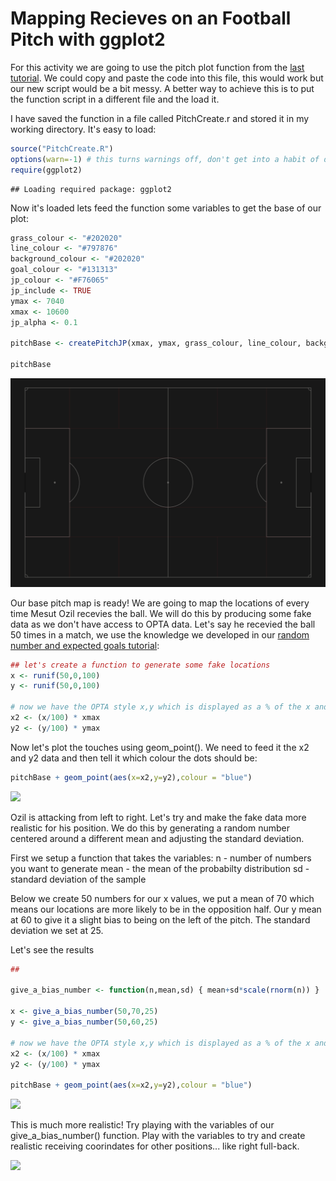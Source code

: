 Mapping Recieves on an Football Pitch with ggplot2
================

For this activity we are going to use the pitch plot function from the [last tutorial](https://github.com/FCrSTATS/Visualisations/blob/master/3.CreateAPitch.md). We could copy and paste the code into this file, this would work but our new script would be a bit messy. A better way to achieve this is to put the function script in a different file and the load it.

I have saved the function in a file called PitchCreate.r and stored it in my working directory. It's easy to load:

``` r
source("PitchCreate.R")
options(warn=-1) # this turns warnings off, don't get into a habit of doing this
require(ggplot2)
```

    ## Loading required package: ggplot2

Now it's loaded lets feed the function some variables to get the base of our plot:

``` r
grass_colour <- "#202020"
line_colour <- "#797876"
background_colour <- "#202020"
goal_colour <- "#131313"
jp_colour <- "#F76065"
jp_include <- TRUE
ymax <- 7040
xmax <- 10600
jp_alpha <- 0.1

pitchBase <- createPitchJP(xmax, ymax, grass_colour, line_colour, background_colour, goal_colour, jp_colour, jp_include, jp_alpha)

pitchBase
```

![](https://github.com/FCrSTATS/Visualisations/blob/master/Images/Unknown.png)

Our base pitch map is ready! We are going to map the locations of every time Mesut Ozil recevies the ball. We will do this by producing some fake data as we don't have access to OPTA data. Let's say he recevied the ball 50 times in a match, we use the knowledge we developed in our [random number and expected goals tutorial](https://github.com/FCrSTATS/R_basics/blob/master/9.RandomExpectedGoals.md):

``` r
## let's create a function to generate some fake locations 
x <- runif(50,0,100)
y <- runif(50,0,100)

# now we have the OPTA style x,y which is displayed as a % of the x and a % of the y of a pitch. But we want to convert these to use on our pitch.
x2 <- (x/100) * xmax
y2 <- (y/100) * ymax
```

Now let's plot the touches using geom\_point(). We need to feed it the x2 and y2 data and then tell it which colour the dots should be:

``` r
pitchBase + geom_point(aes(x=x2,y=y2),colour = "blue")
```

![](https://github.com/FCrSTATS/Visualisations/blob/master/Images/Unknown1.png)

Ozil is attacking from left to right. Let's try and make the fake data more realistic for his position. We do this by generating a random number centered around a different mean and adjusting the standard deviation.

First we setup a function that takes the variables: n - number of numbers you want to generate mean - the mean of the probabilty distribution sd - standard deviation of the sample

Below we create 50 numbers for our x values, we put a mean of 70 which means our locations are more likely to be in the opposition half. Our y mean at 60 to give it a slight bias to being on the left of the pitch. The standard deviation we set at 25.

Let's see the results

``` r
## 

give_a_bias_number <- function(n,mean,sd) { mean+sd*scale(rnorm(n)) }

x <- give_a_bias_number(50,70,25)
y <- give_a_bias_number(50,60,25)

# now we have the OPTA style x,y which is displayed as a % of the x and a % of the y of a pitch. But we want to convert these to use on our pitch.
x2 <- (x/100) * xmax
y2 <- (y/100) * ymax

pitchBase + geom_point(aes(x=x2,y=y2),colour = "blue")
```

![](https://github.com/FCrSTATS/Visualisations/blob/master/Images/Unknown2.png)

This is much more realistic! Try playing with the variables of our give\_a\_bias\_number() function. Play with the variables to try and create realistic receiving coorindates for other positions... like right full-back.

![](https://github.com/FCrSTATS/Visualisations/blob/master/Images/Unknown4.png)
